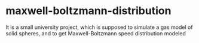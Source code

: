 # maxwell-boltzmann-distribution
It is a small university project, which is supposed to simulate a gas model of solid spheres, and to get Maxwell-Boltzmann speed distribution modeled
